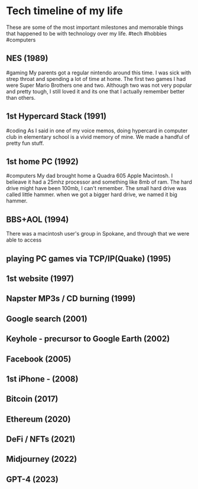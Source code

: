 # Tech timeline of my life 
These are some of the most important milestones and memorable things that happened to be with technology over my life.
#tech #hobbies #computers 

## NES (1989)
#gaming
My parents got a regular nintendo around this time.  I was sick with strep throat and spending a lot of time at home.  The first two games I had were Super Mario Brothers one and two.  Although two was not very popular and pretty tough, I still loved it and its one that I actually remember better than others.

## 1st Hypercard Stack (1991)
#coding
As I said in one of my voice memos, doing hypercard in computer club in elementary school is a vivid memory of mine.  We made a handful of pretty fun stuff.    

## 1st home PC (1992)
#computers
My dad brought home a Quadra 605 Apple Macintosh.  I belieave it had a 25mhz processor and something like 8mb of ram. The hard drive might have been 100mb, I can't remember.  The small hard drive was called little hammer. when we got a bigger hard drive, we named it big hammer.  

## BBS+AOL (1994)
There was a macintosh user's group in Spokane, and through that we were able to access 

## playing PC games via TCP/IP(Quake) (1995)
## 1st website (1997)
## Napster MP3s / CD burning (1999)
## Google search (2001)
## Keyhole - precursor to Google Earth (2002)
## Facebook (2005)
## 1st iPhone - (2008)
## Bitcoin (2017)
## Ethereum (2020)
## DeFi / NFTs (2021)
## Midjourney (2022)
## GPT-4 (2023)